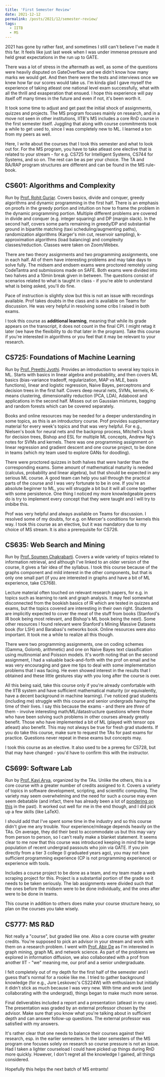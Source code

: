 ```yaml
---
title: 'First Semester Review'
date: 2021-12-12
permalink: /posts/2021/12/semester-review/
tags:
  - IITB
  - MS
---
```


2021 has gone by rather fast, and sometimes I still can't believe I've made it this far. It feels like just last week when I was under immense pressure and held great expectations in the run up to GATE.

There was a lot of stress in the aftermath as well, as some of the questions were heavily disputed on GateOverflow and we didn't know how many marks we would get. And then there were the tests and interviews once we knew how far our scores would take us. I'm kinda glad I gave myself the experience of taking atleast one national level exam successfully, what with all the thrill and exasperation that ensued. I hope this experience will pay itself off many times in the future and even if not, it's been worth it.

It took some time to adjust and get past the initial shock of assignments, quizzes and projects. The MS program focuses mainly on research, and in a move not seen in other institutions, IITB's MS includes a core RnD course in the first semester itself. Juggling that along with course commitments took a while to get used to, since I was completely new to ML. I learned a ton from my peers as well.

Here, I write about the courses that I took this semester and what to look out for. For the MS program, you have to take atleast one elective that is related to your stream - for e.g. CS725 for Intelligent Systems, CS744 for Systems, and so on. The rest can be as per your choice. The TA and RA/RAP program structures are different and can be found in the MS rule-book.

CS601: Algorithms and Complexity
--------------------------------

Run by [Prof. Rohit Gurjar](https://www.cse.iitb.ac.in/~rgurjar/CS601/). Covers basics, divide and conquer, greedy algorithms and dynamic programming in the first half. There is an emphasis on proofs in the greedy portion and intuition on how to frame the problem in the dynamic programming portion. Multiple different problems are covered in divide and conquer (e.g. integer squaring) and DP (margin slack). In the second half, covers some parts remaining in greedy/DP and substantial ground in bipartite matching (taxi scheduling/augmenting paths), randomization algorithms (Karger's min cut, reservoir sampling), k-approximation algorithms (load balancing) and complexity classes/reduction. Classes were taken on Zoom/Webex.

There are two theory assignments and two programming assignments, one in each half. All of them have interesting problems and may take days to solve fully. The midsem and endsem exams were proctored remotely using CodeTantra and submissions made on SAFE. Both exams were divided into two halves and a 10min break given in between. The questions consist of scenarios related to what is taught in class - if you're able to understand what is being asked, you'll do fine.

Pace of instruction is slightly slow but this is not an issue with recordings available. Prof takes doubts in the class and is available on Teams for discussion. He was very helpful in resolving some cribs I raised in both exams.

I took this course as **additional learning**, meaning that while its grade appears on the transcript, it does not count in the final CPI. I might retag it later (we have the flexibility to do that later in the program). Take this course if you're interested in algorithms or you feel that it may be relevant to your research.

CS725: Foundations of Machine Learning
--------------------------------------

Run by [Prof. Preethi Jyothi](https://www.cse.iitb.ac.in/~pjyothi/). Provides an introduction to several key topics in ML. Starts with basics in linear algebra and probability, and then covers ML basics (bias-variance tradeoff, regularization, MAP vs MLE, basis functions), linear and logistic regression, Naive Bayes, perceptrons and decision trees in the first half. Covers deep neural nets, SVMs, kernels, K-means clustering, dimensionality reduction (PCA, LDA), Adaboost and applications in the second half. Misses out on Gaussian mixtures, bagging and random forests which can be covered separately.

Books and online resources may be needed for a deeper understanding in some topics, as this is an introductory course. Prof provides supplementary material for every week's topics and that was very helpful. For e.g., Nielsen's book for neural nets and the backprop process, Mitchell's book for decision trees, Bishop and ESL for multiple ML concepts, Andrew Ng's notes for SVMs and kernels. There was one programming assignment on linear regression and gradient descent and one course project, to be done in teams (which my team used to explore GANs for doodling).

There were proctored quizzes in both halves that were harder than the corresponding exams. Some amount of mathematical maturity is needed (calculus, probability and linear algebra), but that should be expected in any serious ML course. A good team can help you sail through the practical parts of the course and I was very fortunate to be in one. If you're an absolute beginner to ML, you will struggle a bit but it will all come together with some persistence. One thing I noticed my more knowledgeable peers do is try to implement every concept that they were taught and I will try to imbibe this.

Prof was very helpful and always available on Teams for discussion. I resolved some of my doubts, for e.g. on Mercer's conditions for kernels this way. I took this course as an elective, but it was mandatory due to my choice of MS stream. It is also a prerequisite for CS726.


CS635: Web Search and Mining
----------------------------

Run by [Prof. Soumen Chakrabarti](https://www.cse.iitb.ac.in/~soumen/teach/2013.2A.CS635/). Covers a wide variety of topics related to information retrieval, and although I've linked to an older version of the course, it gives a fair idea of the syllabus. I took this course because of the graphs component and mild interest in the other components, but that is only one small part (if you are interested in graphs and have a bit of ML experience, take CS768).

Lecture material often touched on relevant research papers, for e.g. in topics such as learning to rank and graph analysis. It may feel somewhat disconnected from the bookish basics of IR which are tested in quizzes and exams, but the topics covered are interesting in their own right. Students are implicitly expected to cover the meat of the stuff from books (Stanford's IR book being most relevant, and Bishop's ML book being the next). Some other resources I found relevant were Stanford's Mining Massive Datasets book (for LSH) and Barabasi's networks book. Online resources were also important. It took me a while to realize all this though.

There were two programming assignments, one on coding schemes (Gamma, Golomb, arithmetic) and one on Naive Bayes text classification using multinomial and Poisson models. It's worth noting that on the second assignment, I had a valuable back-and-forth with the prof on email and he was very encouraging and gave me tips to deal with some implementation problems that I was facing. He even showed interest in the results that I obtained and these little gestures stay with you long after the course is over.

All this being said, take this course only if you're already comfortable with the IITB system and have sufficient mathematical maturity (or equivalently, have a decent background in machine learning). I've noticed grad students (including me) struggle with this course and senior undergrads having the time of their lives. I say this because the exams - and there are _three_ of them - involve interesting math/ML/datastructure questions where those who have been solving such problems in other courses already greatly benefit. Those who have implemented a bit of ML (played with tensor ops atleast) also benefit. This may not always be true for fresh grad students. If you do take this course, make sure to request the TAs for past exams for practice. Questions never repeat in these exams but concepts may.

I took this course as an elective. It also used to be a prereq for CS728, but that may have changed - you'd have to confirm this with the instructor.

CS699: Software Lab
-------------------

Run by [Prof. Kavi Arya](https://cs699-iitb.github.io/CS699-Autumn-2021/), organized by the TAs. Unlike the others, this is a core course with a greater number of credits assigned to it. Covers a variety of topics in software development, scripting, and scientific computing. The variety may seem overwhelming and the need for such a course may even seem debatable (and infact, there has already been a lot of [pondering on this](http://abhinavmaurya.blogspot.com/2010/08/iit-bombay-cs-699-software-laboratory.html) in the past). It worked out well for me in the end though, and I did pick up a few skills (like LaTeX).

I should add that I've spent some time in the industry and so this course didn't give me any trouble. Your experience/mileage depends heavily on the TAs. On average, they did their best to accommodate us but this may vary from person to person, so I can't really make a blanket statement. It seems clear to me now that this course was introduced keeping in mind the large population of recent undergrad passouts who join via GATE. If you join directly from a tier 3 college (I graduated years ago), you may not have sufficient programming experience (CP is not programming experience) or experience with tools.

Includes a course project to be done as a team, and my team made a web scraping project for this. Project is a substantial portion of the grade so it needs to be taken seriously. The lab assignments were divided such that the ones before the midsem were to be done individually, and the ones after were to be done in teams.

This course in addition to others does make your course structure heavy, so plan on the courses you take wisely.

CS777: MS R&D
-------------

Not really a "course", but graded like one. Also a core course with greater credits. You're supposed to pick an advisor in your stream and work with them on a research problem. I went with [Prof. Abir De](https://abir-de.github.io/) as I'm interested in graph mining, graph ML and network science. As part of the problems we explored in information diffusion, we also collaborated with a prof from another IIT - "we" meaning me, our prof and a senior undergraduate.

I felt completely out of my depth for the first half of the semester and I guess that's normal for a rookie like me. I tried to gather background knowledge (for e.g., Jure Leskovec's CS224W) with enthusiasm but initially it didn't stick as much because I was very new. With time and work (and collaborating with the undergrad), things began to make much more sense.

Final deliverables included a report and a presentation (atleast in my case). The presentation was graded by an external professor chosen by the advisor. Make sure that you know what you're talking about in sufficient depth and can answer follow-up questions. The external professor was satisfied with my answers.

It's rather clear that one needs to balance their courses against their research, esp. in the earlier semesters. In the later semesters of the MS program one focuses solely on research so course pressure is not an issue. Had I taken a lighter courseload I could have picked up things during RnD more quickly. However, I don't regret all the knowledge I gained, all things considered.

Hopefully this helps the next batch of MS entrants!
